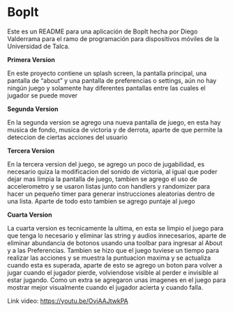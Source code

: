 # BopIt

Este es un README para una aplicación de BopIt hecha por Diego Valderrama para el ramo de programación para dispositivos móviles de la Universidad de Talca.

**Primera Version**

En este proyecto contiene un splash screen, la pantalla principal, una pantalla de “about” y una pantalla de preferencias o settings, aún no hay ningún juego y solamente hay diferentes pantallas entre las cuales el jugador se puede mover

**Segunda Version**

En la segunda version se agrego una nueva pantalla de juego, en esta hay musica de fondo, musica de victoria y de derrota, aparte de que permite la deteccion de ciertas acciones del usuario

**Tercera Version**

En la tercera version del juego, se agrego un poco de jugabilidad, es necesario quiza la modificacion del sonido de victoria, al igual que poder dejar mas limpia la pantalla de juego, tambien se agrego el uso de accelerometro y se usaron listas junto con handlers y randomizer para hacer un pequeño timer para generar instrucciones aleatorias dentro de una lista. Aparte de todo esto tambien se agrego puntaje al juego

**Cuarta Version**

La cuarta version es tecnicamente la ultima, en esta se limpio el juego para que tenga lo necesario y eliminar las string y audios innecesarios, aparte de eliminar abundancia de botonos usando una toolbar para ingresar al About y a las Preferencias. Tambien se hizo que el juego tuviese un tiempo para realizar las acciones y se muestra la puntuacion maxima y se actualiza cuando esta es superada, aparte de esto se agrego un boton para volver a jugar cuando el jugador pierde, volviendose visible al perder e invisible al estar jugando.
Como un extra se agregaron unas imagenes en el juego para mostrar mejor visualmente cuando el jugador acierta y cuando falla.

Link video: https://youtu.be/OvjAAJtwkPA
